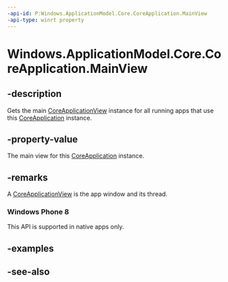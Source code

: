 ----api-id: P:Windows.ApplicationModel.Core.CoreApplication.MainView
-api-type: winrt property
---<!-- Property syntaxpublic Windows.ApplicationModel.Core.CoreApplicationView MainView { get; }--># Windows.ApplicationModel.Core.CoreApplication.MainView## -descriptionGets the main [CoreApplicationView](coreapplicationview.md) instance for all running apps that use this [CoreApplication](coreapplication.md) instance.## -property-valueThe main view for this [CoreApplication](coreapplication.md) instance.## -remarksA [CoreApplicationView](coreapplicationview.md) is the app window and its thread.### Windows Phone 8This API is supported in native apps only.## -examples## -see-also